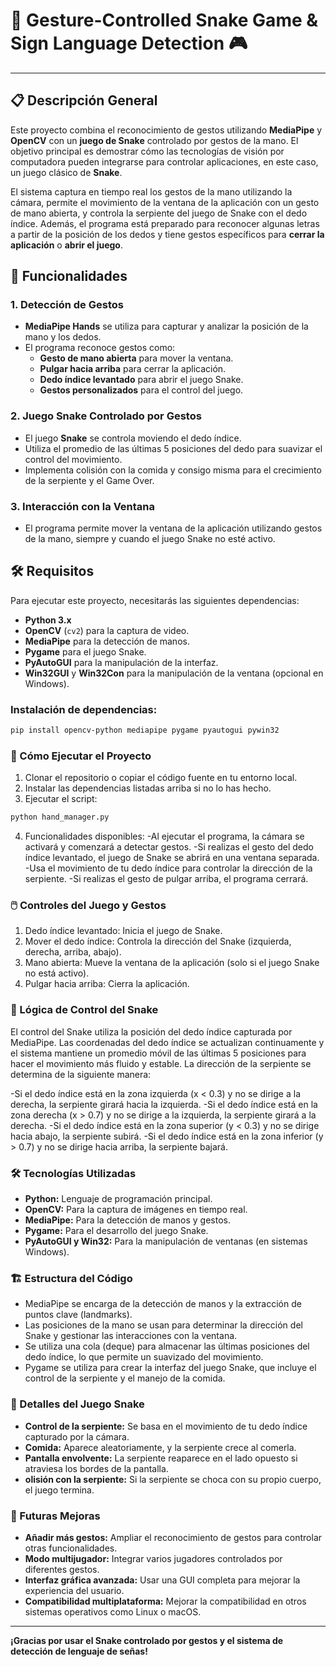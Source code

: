 # 🐍 Gesture-Controlled Snake Game & Sign Language Detection 🎮
---

## 📋 Descripción General

Este proyecto combina el reconocimiento de gestos utilizando **MediaPipe** y **OpenCV** con un **juego de Snake** controlado por gestos de la mano. El objetivo principal es demostrar cómo las tecnologías de visión por computadora pueden integrarse para controlar aplicaciones, en este caso, un juego clásico de **Snake**.

El sistema captura en tiempo real los gestos de la mano utilizando la cámara, permite el movimiento de la ventana de la aplicación con un gesto de mano abierta, y controla la serpiente del juego de Snake con el dedo índice. Además, el programa está preparado para reconocer algunas letras a partir de la posición de los dedos y tiene gestos específicos para **cerrar la aplicación** o **abrir el juego**.

## 🚀 Funcionalidades

### 1. **Detección de Gestos**
   - **MediaPipe Hands** se utiliza para capturar y analizar la posición de la mano y los dedos.
   - El programa reconoce gestos como:
     - **Gesto de mano abierta** para mover la ventana.
     - **Pulgar hacia arriba** para cerrar la aplicación.
     - **Dedo índice levantado** para abrir el juego Snake.
     - **Gestos personalizados** para el control del juego.

### 2. **Juego Snake Controlado por Gestos**
   - El juego **Snake** se controla moviendo el dedo índice.
   - Utiliza el promedio de las últimas 5 posiciones del dedo para suavizar el control del movimiento.
   - Implementa colisión con la comida y consigo misma para el crecimiento de la serpiente y el Game Over.

### 3. **Interacción con la Ventana**
   - El programa permite mover la ventana de la aplicación utilizando gestos de la mano, siempre y cuando el juego Snake no esté activo.

## 🛠️ Requisitos

Para ejecutar este proyecto, necesitarás las siguientes dependencias:

- **Python 3.x**
- **OpenCV** (`cv2`) para la captura de video.
- **MediaPipe** para la detección de manos.
- **Pygame** para el juego Snake.
- **PyAutoGUI** para la manipulación de la interfaz.
- **Win32GUI** y **Win32Con** para la manipulación de la ventana (opcional en Windows).

### Instalación de dependencias:

```bash
pip install opencv-python mediapipe pygame pyautogui pywin32
```

### 🔧 Cómo Ejecutar el Proyecto
1. Clonar el repositorio o copiar el código fuente en tu entorno local.
2. Instalar las dependencias listadas arriba si no lo has hecho.
3. Ejecutar el script:
```bash
python hand_manager.py
```
4. Funcionalidades disponibles:
-Al ejecutar el programa, la cámara se activará y comenzará a detectar gestos.
-Si realizas el gesto del dedo índice levantado, el juego de Snake se abrirá en una ventana separada.
-Usa el movimiento de tu dedo índice para controlar la dirección de la serpiente.
-Si realizas el gesto de pulgar arriba, el programa cerrará.

### 🖱️ Controles del Juego y Gestos
1. Dedo índice levantado: Inicia el juego de Snake.
2. Mover el dedo índice: Controla la dirección del Snake (izquierda, derecha, arriba, abajo).
3. Mano abierta: Mueve la ventana de la aplicación (solo si el juego Snake no está activo).
4. Pulgar hacia arriba: Cierra la aplicación.

### 🧠 Lógica de Control del Snake
El control del Snake utiliza la posición del dedo índice capturada por MediaPipe. Las coordenadas del dedo índice se actualizan continuamente y el sistema mantiene un promedio móvil de las últimas 5 posiciones para hacer el movimiento más fluido y estable. La dirección de la serpiente se determina de la siguiente manera:

-Si el dedo índice está en la zona izquierda (x < 0.3) y no se dirige a la derecha, la serpiente girará hacia la izquierda.
-Si el dedo índice está en la zona derecha (x > 0.7) y no se dirige a la izquierda, la serpiente girará a la derecha.
-Si el dedo índice está en la zona superior (y < 0.3) y no se dirige hacia abajo, la serpiente subirá.
-Si el dedo índice está en la zona inferior (y > 0.7) y no se dirige hacia arriba, la serpiente bajará.

### 🛠️ Tecnologías Utilizadas
- **Python:** Lenguaje de programación principal.
- **OpenCV:** Para la captura de imágenes en tiempo real.
- **MediaPipe:** Para la detección de manos y gestos.
- **Pygame:** Para el desarrollo del juego Snake.
- **PyAutoGUI y Win32:** Para la manipulación de ventanas (en sistemas Windows).

### 🏗️ Estructura del Código
- MediaPipe se encarga de la detección de manos y la extracción de puntos clave (landmarks).
- Las posiciones de la mano se usan para determinar la dirección del Snake y gestionar las interacciones con la ventana.
- Se utiliza una cola (deque) para almacenar las últimas posiciones del dedo índice, lo que permite un suavizado del movimiento.
- Pygame se utiliza para crear la interfaz del juego Snake, que incluye el control de la serpiente y el manejo de la comida.

### 🐍 Detalles del Juego Snake
- **Control de la serpiente:** Se basa en el movimiento de tu dedo índice capturado por la cámara.
- **Comida:** Aparece aleatoriamente, y la serpiente crece al comerla.
- **Pantalla envolvente:** La serpiente reaparece en el lado opuesto si atraviesa los bordes de la pantalla.
- **olisión con la serpiente:** Si la serpiente se choca con su propio cuerpo, el juego termina.

### 📝 Futuras Mejoras
- **Añadir más gestos:** Ampliar el reconocimiento de gestos para controlar otras funcionalidades.
- **Modo multijugador:** Integrar varios jugadores controlados por diferentes gestos.
- **Interfaz gráfica avanzada:** Usar una GUI completa para mejorar la experiencia del usuario.
- **Compatibilidad multiplataforma:** Mejorar la compatibilidad en otros sistemas operativos como Linux o macOS.

---
**¡Gracias por usar el Snake controlado por gestos y el sistema de detección de lenguaje de señas!**